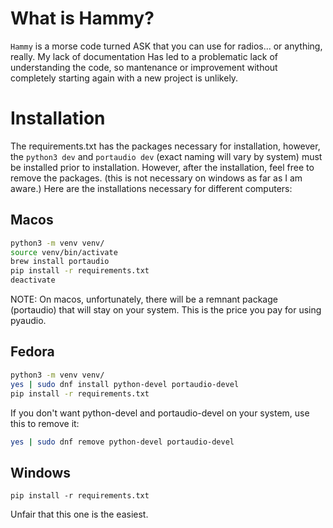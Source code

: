 # What is Hammy?
`Hammy` is a morse code turned ASK that you can use for radios... or anything, really. My lack of documentation
Has led to a problematic lack of understanding the code, so mantenance or improvement without completely starting again with a new project is unlikely.

# Installation
The requirements.txt has the packages necessary for installation, however, the `python3 dev` and `portaudio dev`
(exact naming will vary by system) must be installed prior to installation. However, after the installation,
feel free to remove the packages. (this is not necessary on windows as far as I am aware.)
Here are the installations necessary for different computers:
## Macos
```bash
python3 -m venv venv/
source venv/bin/activate
brew install portaudio
pip install -r requirements.txt
deactivate
```
NOTE: On macos, unfortunately, there will be a remnant package (portaudio) that will stay on your system.
This is the price you pay for using pyaudio.
## Fedora
```bash
python3 -m venv venv/
yes | sudo dnf install python-devel portaudio-devel
pip install -r requirements.txt
```
If you don't want python-devel and portaudio-devel on your system, use this to remove it:
```bash
yes | sudo dnf remove python-devel portaudio-devel
```

## Windows
```
pip install -r requirements.txt
```
Unfair that this one is the easiest.